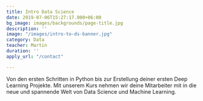 ```yaml
---
title: Intro Data Science
date: 2019-07-06T15:27:17.000+06:00
bg_image: images/backgrounds/page-title.jpg
description: ''
image: "/images/intro-to-ds-banner.jpg"
category: Data
teacher: Martin
duration: ''
apply_url: "/contact"

---
```

Von den ersten Schritten in Python bis zur Erstellung deiner ersten Deep Learning Projekte. Mit unserem Kurs nehmen wir deine Mitarbeiter mit in die neue und spannende Welt von Data Science und Machine Learning.

